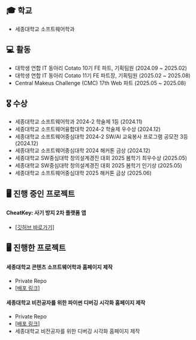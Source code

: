 ## 🎓 학교 
+ 세종대학교 소프트웨어학과

## 💻 활동
+ 대학생 연합 IT 동아리 Cotato 10기 FE 파트, 기획팀원 (2024.09 ~ 2025.02)
+ 대학생 연합 IT 동아리 Cotato 11기 FE 파트장, 기획팀원 (2025.02 ~ 2025.08)
+ Central Makeus Challenge (CMC) 17th Web 파트 (2025.05 ~ 2025.08)

## 🎖️ 수상
+ 세종대학교 소프트웨어학과 2024-2 학술제 1등 (2024.11)
+ 세종대학교 소프트웨어융합대학 2024-2 학술제 우수상 (2024.12)
+ 세종대학교 소프트웨어중심대학 2024-2 SW/AI 교육봉사 프로그램 공모전 3등 (2024.12)
+ 세종대학교 소프트웨어중심대학 2024 해커톤 금상 (2024.12)
+ 세종대학교 SW중심대학 창의설계경진 대회 2025 봄학기 최우수상 (2025.05) 
+ 세종대학교 SW중심대학 창의설계경진 대회 2025 봄학기 인기상 (2025.05)
+ 세종대학교 소프트웨어중심대학 2025 해커톤 금상 (2025.06)

## 🖥️ 진행 중인 프로젝트 

#### CheatKey: 사기 방지 2차 플랫폼 앱
- [[깃허브 바로가기]](https://github.com/Central-MakeUs/CheatKey-Front)

## 🖥️ 진행한 프로젝트 

#### 세종대학교 콘텐츠 소프트웨어학과 홈페이지 제작
- Private Repo
- [[배포 링크]](https://sejong.stableh.com)


 #### 세종대학교 비전공자를 위한 파이썬 디버깅 시각화 홈페이지 제작
 - Private Repo
 - [[배포 링크]](https://sei-edu.com)
 - 세종대학교 비전공자를 위한 디버깅 시각화 홈페이지 제작 
<!--
**Ki-Tak/Ki-Tak** is a ✨ _special_ ✨ repository because its `README.md` (this file) appears on your GitHub profile.

Here are some ideas to get you started:

- 🔭 I’m currently working on ...
- 🌱 I’m currently learning ...
- 👯 I’m looking to collaborate on ...
- 🤔 I’m looking for help with ...
- 💬 Ask me about ...
- 📫 How to reach me: ...
- 😄 Pronouns: ...
- ⚡ Fun fact: ...
-->

